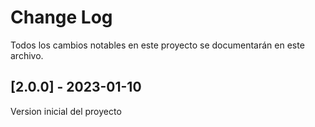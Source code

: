 
# Change Log

Todos los cambios notables en este proyecto se documentarán en este archivo.

## [2.0.0] - 2023-01-10

Version inicial del proyecto